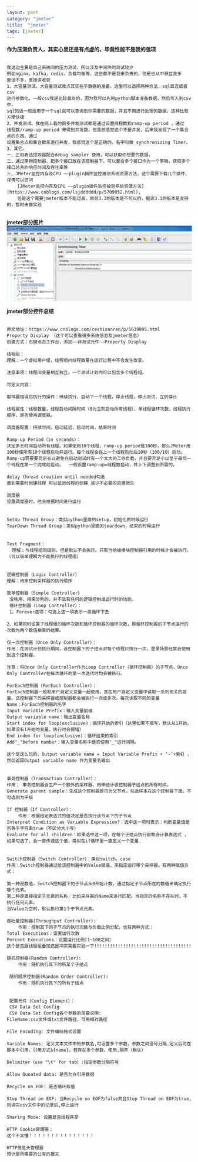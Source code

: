 ```yaml
---
layout: post
category: "jmeter"
title:  "jmeter"
tags: [jmeter]
---
```



**作为压测负责人，其实心里还是有点虚的，毕竟性能不是我的强项**
<pre><code>
我这边主要是自己系统间的压力测试，所以涉及中间件的测试较少
例如nginx，kafka，redis，负载均衡等，这些都不是我来负责的，但是也从中获益良多
废话不多，直接讲收获
1、大容量测试。大容量测试难点其实在于数据的准备，这里可以选择两种方法，sql直连或者csv
进行参数化，一般csv我是比较喜欢的，因为我可以先用python脚本准备数据，然后写入到csv中，
sql的话一般适用于一个sql就可以查询到你需要的数据，并且不用进行处理的数据，这种比较方便快捷
2、并发测试。我在网上看的很多并发测试都是通过设置线程数和ramp-up period ，通过 
线程数/ramp-up period 来得到并发数，但我总感觉这个不是并发，后来我发现了一个集合点的东西，通过
设置集合点和集合数来进行并发，我感觉这个是正确的。名字叫做 synchronizing Timer。
3、其它。
一、正则表达提取器配合debug sampler 使用，可以获取你想要的数据，
二、通过事物控制器，把多个接口放在该控制器下，可以整合多个接口作为一个事物，获取多个接口总共的响应时间及吞吐率等
三、JMeter监控内存及CPU ——plugin插件监控被测系统资源方法，这个需要下载几个插件，详情可以访问 
    [JMeter监控内存及CPU ——plugin插件监控被测系统资源方法](https://www.cnblogs.com/lsjdddddd/p/5709052.html),   
    但是这个需要jmeter版本不能过高，目前3.3的版本是不可以的，据说3.1的版本是支持的，暂时未做实验

</code></pre>

**jmeter部分图片**
![img](/img/in-post/jmeter/jmeter.png)


**jmeter部分控件总结**
<pre><code>
原文地址：https://www.cnblogs.com/ceshisanren/p/5639895.html
Property Display （这个可以查看很多系统信息及jmeter信息）
创建方式：右键点击工作台，添加——非测试元件——Property Display

线程组：
理解：一个虚拟用户组，线程组内线程数量在运行过程中不会发生改变。

注意事项：线程间变量相互独立。一个测试计划内可以包含多个线程组。

可定义内容：

取样器错误后执行的操作：继续执行，启动下一个线程，停止线程，停止测试，立刻停止

线程属性：线程数量，线程启动间隔时间（0为立刻启动所有线程），单线程循环次数，线程执行顺序，是否使用调度器。

调度器配置：持续时间，启动延迟，启动时间，结束时间

Ramp-up Period（in seconds）：
决定多长时间启动所有线程。如果使用10个线程，ramp-up period是100秒，那么JMeter用100秒使所有10个线程启动并运行。每个线程会在上一个线程启动后10秒（100/10）启动。
Ramp-up需要要充足长以避免在启动测试时有一个太大的工作负载，并且要充足小以至于最后一个线程在第一个完成前启动。  一般设置ramp-up=线程数启动，并上下调整到所需的。

delay thread creation until needed勾选
直到需要时创建线程 可以延迟线程的创建 减少不必要的资源损失

调度器
设置调度器时，他会根据时间进行运行


SetUp Thread Group：类似python里面的setup，初始化的时候运行
TearDown Thread Group：类似python里面的teardown，结束的时候运行


Test Fragment：
  理解：与线程组同级别，但是默认不会执行。只有当他被模块控制器引用的时候才会被执行。（可以简单理解为不能执行的线程组）
  
  
逻辑控制器（Logic Controller）
理解：用来控制采样器的执行顺序

简单控制器（Simple Controller）
 没啥用，用来分割的。并不具有任何的逻辑控制或运行时的功能。 
 循环控制器（Loop Controller）：
 1、Forever选项：勾选上这一项表示一直循环下去

2、如果同时设置了线程组的循环次数和循环控制器的循环次数，那循环控制器的子节点运行的次数为两个数值相乘的结果。

仅一次控制器（Once Only Controller）：
作用：在测试计划执行期间，该控制器下的子结点对每个线程只执行一次，登录场景经常会使用到这个控制器。

注意：将Once Only Controller作为Loop Controller（循环控制器）的子节点，Once Only Controller在每次循环的第一次迭代时均会被执行。 

ForEach控制器（ForEach Controller）：
ForEach控制器一般和用户自定义变量一起使用，其在用户自定义变量中读取一系列相关的变量。该控制器下的采样器或控制器都会被执行一次或多次，每次读取不同的变量
Name：ForEach控制器的名字
Input Variable Prefix：输入变量前缀  
Output variable name：输出变量名称  
Start index for loop(exclusive)：循环开始的索引（这里如果不填写，默认从1开始，如果没有1开始的变量，执行时会报错）
End index for loop(inclusive)：循环结束的索引
Add"_"before number：输入变量名称中是否使用"_"进行间隔。

这个是这么玩的，Output variable name = Input Variable Prefix + ‘-’+索引 ，然后返回Output variable name 作为变量名输出


事务控制器（Transaction Controller）：
作用： 事务控制器会生产一个额外的采样器，用来统计该控制器子结点的所有时间。
Generate parent sample：生成这个控制器是否为父节点，勾选样本在这个控制器下面，不勾选则为平级

If 控制器（If Controller）：
 　　作用：根据给定表达式的值决定是否执行该节点下的子节点
Interpret Condition as Variable Expression?：选中这一项时表示：判断变量值是否等于字符串true（不区分大小写）
Evaluate for all children：如果选中这一项，在每个子结点执行前都会计算表达式 ，如果勾选了，会一直传递这个值，类似在if循环里一直定义一个变量


Switch控制器（Switch Controller）：类似switch，case
作用：Switch控制器通过给该控制器中的Value赋值，来指定运行哪个采样器。有两种赋值方式：

第一种是数值，Switch控制器下的子节点从0开始计数，通过指定子节点所在的数值来确定执行哪个元素。
第二种是直接指定子元素的名称，比如采样器的Name来进行匹配。当指定的名称不存在时，不执行任何元素。
当Value为空时，默认执行第1个子节点元素。 

吞吐量控制器(Throughput Controller):
 　　作用：控制其下的子节点的执行次数与负载比例分配，也有两种方式：
Total Executions：设置运行次数
Percent Executions：设置运行比例(1~100之间）
这个是否跟线程组叠加还是冲突需要实验一下!!!!!!!!!!!!!!!!!!!!!!!!!!!!!!!!!!!!!

随机控制器(Random Controller):
 　　作用：随机执行其下的所某个子结点

 随机顺序控制器(Random Order Controller):
 　　作用：随机执行其下的所有子结点
 
 
 配置元件（Config Element）：
 CSV Data Set Config
 CSV Data Set Config各个参数的简要说明:
FileName:csv文件或txt文件路径，可用相对路径

File Encoding: 文件编码格式设置

Varible Names: 定义文本文件中的参数名,可设置多个参数，参数之间逗号分隔.定义后可在脚本中引用，引用方式${name}，若存在多个参数，使用,隔开（默认）

Delimiter（use "\t" for tab）:指定参数分隔符号

Allow Quoated data: 是否允许引用数据

Recycle on EOF: 是否循环取值

Stop Thread on EOF: 当Recycle on EOF为false并且Stop Thread on EOF为true,则读完csv文件中的记录后,停止运行

Sharing Mode: 设置是否线程共享

HTTP Cookie管理器：
这个不太懂！！！！！！！！！！！！！！！

HTTP信息头管理器
预计是所需要的公有的报文

</code></pre>